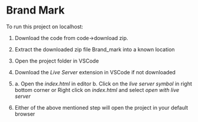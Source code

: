 # Brand Mark

To run this project on localhost:
1. Download the code from code->download zip.
2. Extract the downloaded zip file Brand_mark into a known location
3. Open the project folder in VSCode
4. Download the *Live Server* extension in VSCode if not downloaded
5. a. Open the *index.html* in editor
   b. Click on the *live server symbol* in right bottom corner
  or
   Right click on *index.html* and select *open with live server*

6. Either of the above mentioned step will open the project in your default browser
